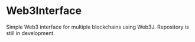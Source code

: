 # Web3Interface
Simple Web3 interface for multiple blockchains using Web3J. Repository is still in development.
